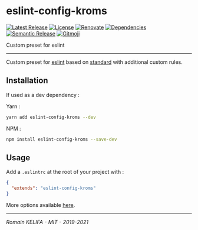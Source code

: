 # eslint-config-kroms

[![Latest Release](https://badgen.net/github/release/Roms1383/eslint-config-kroms)](https://www.npmjs.com/package/eslint-config-kroms) [![License](https://badgen.net/badge/license/MIT/blue)](LICENSE) [![Renovate](https://img.shields.io/badge/Renovate-enabled-brightgreen.svg)](https://renovatebot.com) [![Dependencies](https://david-dm.org/Roms1383/eslint-config-kroms.svg)](https://david-dm.org/) [![Semantic Release](https://img.shields.io/badge/%20%20%F0%9F%93%A6%F0%9F%9A%80-semantic--release-e10079.svg)](https://github.com/semantic-release/semantic-release) [![Gitmoji](https://img.shields.io/badge/gitmoji-%20😜%20😍-FFDD67.svg)](https://github.com/carloscuesta/gitmoji)

Custom preset for eslint

*****

Custom preset for [eslint](https://github.com/eslint/eslint) based on [standard]() with additional custom rules.

## Installation

If used as a dev dependency :

Yarn :
```sh
yarn add eslint-config-kroms --dev
```

NPM :
```sh
npm install eslint-config-kroms --save-dev
```

## Usage

Add a `.eslintrc` at the root of your project with :
```json
{
  "extends": "eslint-config-kroms"
}
```

More options available [here](https://eslint.org/docs/user-guide/configuring).

*****

_Romain KELIFA - MIT - 2019-2021_
